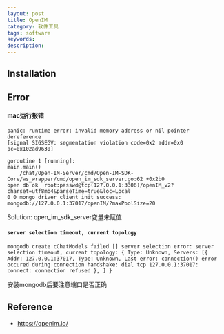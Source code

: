 ```yaml
---
layout: post
title: OpenIM
category: 软件工具
tags: software
keywords: 
description: 
---
```


## Installation



## Error

#### mac运行报错

```
panic: runtime error: invalid memory address or nil pointer dereference
[signal SIGSEGV: segmentation violation code=0x2 addr=0x0 pc=0x102ad9630]

goroutine 1 [running]:
main.main()
	/chat/Open-IM-Server/cmd/Open-IM-SDK-Core/ws_wrapper/cmd/open_im_sdk_server.go:62 +0x2b0
open db ok  root:passwd@tcp(127.0.0.1:3306)/openIM_v2?charset=utf8mb4&parseTime=true&loc=Local
0 0 mongo driver client init success:  mongodb://127.0.0.1:37017/openIM/?maxPoolSize=20
```

Solution:
open_im_sdk_server变量未赋值

#### `server selection timeout, current topology`

```
mongodb create cChatModels failed [] server selection error: server selection timeout, current topology: { Type: Unknown, Servers: [{ Addr: 127.0.0.1:37017, Type: Unknown, Last error: connection() error occured during connection handshake: dial tcp 127.0.0.1:37017: connect: connection refused }, ] }
```

安装mongodb后要注意端口是否正确

## Reference

* <https://openim.io/>

